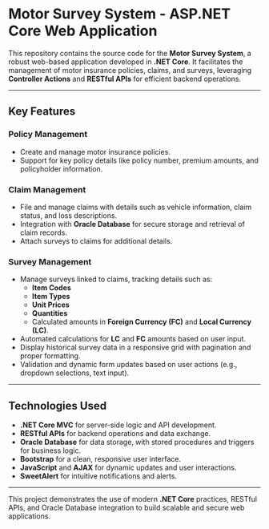 # **Motor Survey System - ASP.NET Core Web Application**

This repository contains the source code for the **Motor Survey System**, a robust web-based application developed in **.NET Core**. It facilitates the management of motor insurance policies, claims, and surveys, leveraging **Controller Actions** and **RESTful APIs** for efficient backend operations.

---

## **Key Features**

### **Policy Management**
- Create and manage motor insurance policies.
- Support for key policy details like policy number, premium amounts, and policyholder information.

### **Claim Management**
- File and manage claims with details such as vehicle information, claim status, and loss descriptions.
- Integration with **Oracle Database** for secure storage and retrieval of claim records.
- Attach surveys to claims for additional details.

### **Survey Management**
- Manage surveys linked to claims, tracking details such as:
  - **Item Codes**
  - **Item Types**
  - **Unit Prices**
  - **Quantities**
  - Calculated amounts in **Foreign Currency (FC)** and **Local Currency (LC)**.
- Automated calculations for **LC** and **FC** amounts based on user input.
- Display historical survey data in a responsive grid with pagination and proper formatting.
- Validation and dynamic form updates based on user actions (e.g., dropdown selections, text input).

---

## **Technologies Used**
- **.NET Core MVC** for server-side logic and API development.
- **RESTful APIs** for backend operations and data exchange.
- **Oracle Database** for data storage, with stored procedures and triggers for business logic.
- **Bootstrap** for a clean, responsive user interface.
- **JavaScript** and **AJAX** for dynamic updates and user interactions.
- **SweetAlert** for intuitive notifications and alerts.
---


This project demonstrates the use of modern **.NET Core** practices, RESTful APIs, and Oracle Database integration to build scalable and secure web applications.
